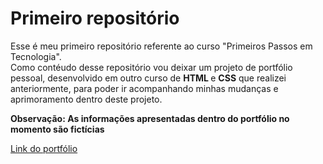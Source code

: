 <h1>Primeiro repositório</h1>
<p>Esse é meu primeiro repositório referente ao curso "Primeiros Passos em Tecnologia". <br>Como contéudo desse repositório vou deixar um projeto de portfólio pessoal, desenvolvido em outro curso de <b> HTML </b> e <b>CSS</b> que realizei anteriormente, para poder ir acompanhando minhas mudanças e aprimoramento dentro deste projeto. </p>
<b>Observação: As informações apresentadas dentro do portfólio no momento são fictícias </b>

[Link do portfólio](https://ambrosio99.github.io/primeiro-repositorio/)
